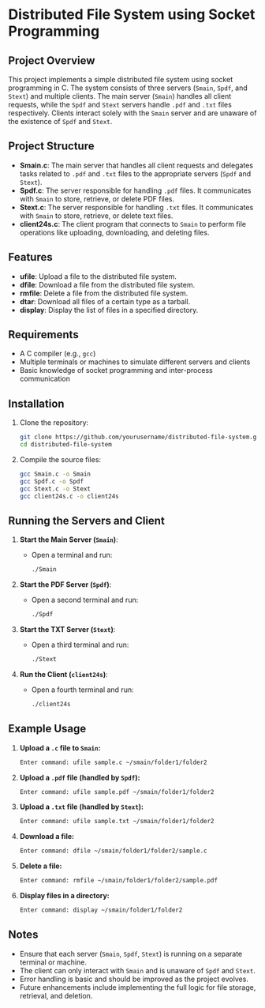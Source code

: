 # Distributed File System using Socket Programming

## Project Overview

This project implements a simple distributed file system using socket programming in C. The system consists of three servers (`Smain`, `Spdf`, and `Stext`) and multiple clients. The main server (`Smain`) handles all client requests, while the `Spdf` and `Stext` servers handle `.pdf` and `.txt` files respectively. Clients interact solely with the `Smain` server and are unaware of the existence of `Spdf` and `Stext`.

## Project Structure

- **Smain.c**: The main server that handles all client requests and delegates tasks related to `.pdf` and `.txt` files to the appropriate servers (`Spdf` and `Stext`).
- **Spdf.c**: The server responsible for handling `.pdf` files. It communicates with `Smain` to store, retrieve, or delete PDF files.
- **Stext.c**: The server responsible for handling `.txt` files. It communicates with `Smain` to store, retrieve, or delete text files.
- **client24s.c**: The client program that connects to `Smain` to perform file operations like uploading, downloading, and deleting files.

## Features

- **ufile**: Upload a file to the distributed file system.
- **dfile**: Download a file from the distributed file system.
- **rmfile**: Delete a file from the distributed file system.
- **dtar**: Download all files of a certain type as a tarball.
- **display**: Display the list of files in a specified directory.

## Requirements

- A C compiler (e.g., `gcc`)
- Multiple terminals or machines to simulate different servers and clients
- Basic knowledge of socket programming and inter-process communication

## Installation

1. Clone the repository:
    ```bash
    git clone https://github.com/yourusername/distributed-file-system.git
    cd distributed-file-system
    ```

2. Compile the source files:
    ```bash
    gcc Smain.c -o Smain
    gcc Spdf.c -o Spdf
    gcc Stext.c -o Stext
    gcc client24s.c -o client24s
    ```

## Running the Servers and Client

1. **Start the Main Server (`Smain`)**:
    - Open a terminal and run:
      ```bash
      ./Smain
      ```

2. **Start the PDF Server (`Spdf`)**:
    - Open a second terminal and run:
      ```bash
      ./Spdf
      ```

3. **Start the TXT Server (`Stext`)**:
    - Open a third terminal and run:
      ```bash
      ./Stext
      ```

4. **Run the Client (`client24s`)**:
    - Open a fourth terminal and run:
      ```bash
      ./client24s
      ```

## Example Usage

1. **Upload a `.c` file to `Smain`:**
    ```bash
    Enter command: ufile sample.c ~/smain/folder1/folder2
    ```

2. **Upload a `.pdf` file (handled by `Spdf`):**
    ```bash
    Enter command: ufile sample.pdf ~/smain/folder1/folder2
    ```

3. **Upload a `.txt` file (handled by `Stext`):**
    ```bash
    Enter command: ufile sample.txt ~/smain/folder1/folder2
    ```

4. **Download a file:**
    ```bash
    Enter command: dfile ~/smain/folder1/folder2/sample.c
    ```

5. **Delete a file:**
    ```bash
    Enter command: rmfile ~/smain/folder1/folder2/sample.pdf
    ```

6. **Display files in a directory:**
    ```bash
    Enter command: display ~/smain/folder1/folder2
    ```

## Notes

- Ensure that each server (`Smain`, `Spdf`, `Stext`) is running on a separate terminal or machine.
- The client can only interact with `Smain` and is unaware of `Spdf` and `Stext`.
- Error handling is basic and should be improved as the project evolves.
- Future enhancements include implementing the full logic for file storage, retrieval, and deletion.

